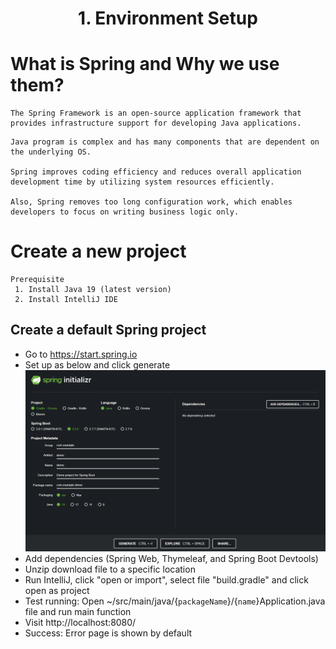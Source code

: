 <!-- HEADER -->
<div align="center">
  <h1 align="center">1. Environment Setup</h1>
</div>

# What is Spring and Why we use them?
```
The Spring Framework is an open-source application framework that provides infrastructure support for developing Java applications. 
```
```
Java program is complex and has many components that are dependent on the underlying OS.

Spring improves coding efficiency and reduces overall application development time by utilizing system resources efficiently.

Also, Spring removes too long configuration work, which enables developers to focus on writing business logic only.
```

# Create a new project
```
Prerequisite
 1. Install Java 19 (latest version)
 2. Install IntelliJ IDE 
```

## Create a default Spring project
* Go to https://start.spring.io
* Set up as below and click generate
![img.png](img.png)
* Add dependencies (Spring Web, Thymeleaf, and Spring Boot Devtools)
* Unzip download file to a specific location
* Run IntelliJ, click "open or import", select file "build.gradle" and click open as project
* Test running: Open ~/src/main/java/{`packageName`}/{`name`}Application.java file and run main function
* Visit http://localhost:8080/
* Success: Error page is shown by default
